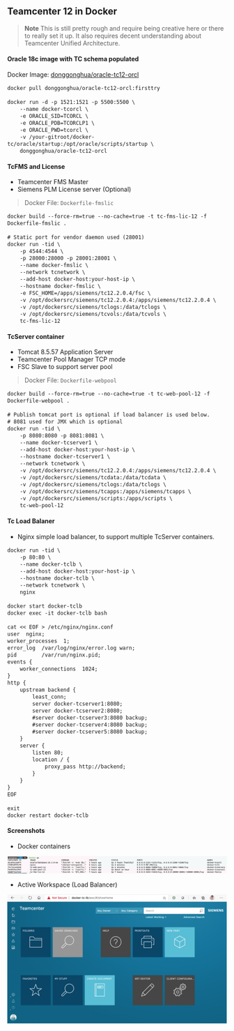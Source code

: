 

## Teamcenter 12 in Docker


> **Note** This is still pretty rough and require being creative here or there to really set it up. It also requires decent understanding about Teamcenter Unified Architecture. 

#### Oracle 18c image with TC schema populated
 
Docker Image: [donggonghua/oracle-tc12-orcl](https://hub.docker.com/repository/docker/donggonghua/oracle-tc12-orcl)

```shell
docker pull donggonghua/oracle-tc12-orcl:firsttry

docker run -d -p 1521:1521 -p 5500:5500 \
    --name docker-tcorcl \
    -e ORACLE_SID=TCORCL \
    -e ORACLE_PDB=TCORCLP1 \
    -e ORACLE_PWD=tcorcl \
    -v /your-gitroot/docker-tc/oracle/startup:/opt/oracle/scripts/startup \
    donggonghua/oracle-tc12-orcl

```


#### TcFMS and License 
  - Teamcenter FMS Master
  - Siemens PLM License server (Optional)
 
> Docker File: `Dockerfile-fmslic`

```shell
docker build --force-rm=true --no-cache=true -t tc-fms-lic-12 -f Dockerfile-fmslic .

# Static port for vendor daemon used (28001)
docker run -tid \
    -p 4544:4544 \
    -p 28000:28000 -p 28001:28001 \
    --name docker-fmslic \
    --network tcnetwork \
    --add-host docker-host:your-host-ip \
    --hostname docker-fmslic \
    -e FSC_HOME=/apps/siemens/tc12.2.0.4/fsc \
    -v /opt/dockersrc/siemens/tc12.2.0.4:/apps/siemens/tc12.2.0.4 \
    -v /opt/dockersrc/siemens/tclogs:/data/tclogs \
    -v /opt/dockersrc/siemens/tcvols:/data/tcvols \
    tc-fms-lic-12
```

#### TcServer container
  - Tomcat 8.5.57 Application Server
  - Teamcenter Pool Manager TCP mode
  - FSC Slave to support server pool

> Docker File: `Dockerfile-webpool`

```shell
docker build --force-rm=true --no-cache=true -t tc-web-pool-12 -f Dockerfile-webpool .

# Publish tomcat port is optional if load balancer is used below.
# 8081 used for JMX which is optional
docker run -tid \
    -p 8080:8080 -p 8081:8081 \
    --name docker-tcserver1 \
    --add-host docker-host:your-host-ip \
    --hostname docker-tcserver1 \
    --network tcnetwork \
    -v /opt/dockersrc/siemens/tc12.2.0.4:/apps/siemens/tc12.2.0.4 \
    -v /opt/dockersrc/siemens/tcdata:/data/tcdata \
    -v /opt/dockersrc/siemens/tclogs:/data/tclogs \
    -v /opt/dockersrc/siemens/tcapps:/apps/siemens/tcapps \
    -v /opt/dockersrc/siemens/scripts:/apps/scripts \
    tc-web-pool-12
```

#### Tc Load Balaner
  - Nginx simple load balancer, to support multiple TcServer containers.

```shell
docker run -tid \
    -p 80:80 \
    --name docker-tclb \
    --add-host docker-host:your-host-ip \
    --hostname docker-tclb \
    --network tcnetwork \
    nginx

docker start docker-tclb 
docker exec -it docker-tclb bash

cat << EOF > /etc/nginx/nginx.conf
user  nginx;
worker_processes  1;
error_log  /var/log/nginx/error.log warn;
pid        /var/run/nginx.pid;
events {
    worker_connections  1024;
}
http {
    upstream backend {
        least_conn;
        server docker-tcserver1:8080;
        server docker-tcserver2:8080;
        #server docker-tcserver3:8080 backup;
        #server docker-tcserver4:8080 backup;
        #server docker-tcserver5:8080 backup;
    }
    server {
        listen 80;
        location / {
            proxy_pass http://backend;
        }
    }
}
EOF

exit
docker restart docker-tclb
```
 
#### Screenshots

* Docker containers

![TC Container](screenshots/tc-docker.png?raw=true "Container")


* Active Workspace (Load Balancer)

![AWC](screenshots/docker-tc-lb-awc.png?raw=true "Active Workspace")



